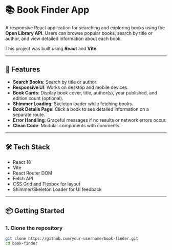# 📚 Book Finder App

A responsive React application for searching and exploring books using the **Open Library API**. Users can browse popular books, search by title or author, and view detailed information about each book.

This project was built using **React** and **Vite**.

---

## **🎯 Features**

- **Search Books**: Search by title or author.
- **Responsive UI**: Works on desktop and mobile devices.
- **Book Cards**: Display book cover, title, author(s), year published, and edition count (optional).
- **Shimmer Loading**: Skeleton loader while fetching books.
- **Book Details Page**: Click a book to see detailed information on a separate route.
- **Error Handling**: Graceful messages if no results or network errors occur.
- **Clean Code**: Modular components with comments.

---

## **🛠 Tech Stack**

- React 18
- Vite
- React Router DOM
- Fetch API
- CSS Grid and Flexbox for layout
- Shimmer/Skeleton Loader for UI feedback

---

## **📦 Getting Started**

### 1. Clone the repository
```bash
git clone https://github.com/your-username/book-finder.git
cd book-finder
